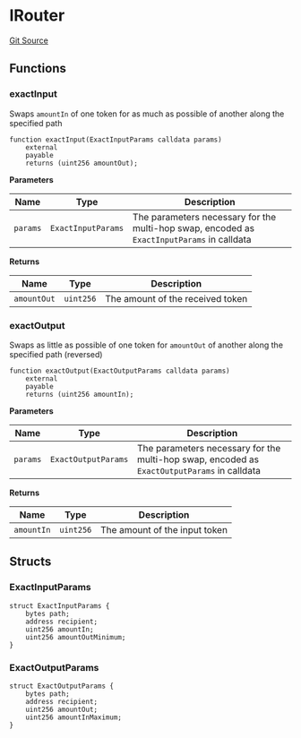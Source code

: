 # IRouter
[Git Source](https://github.com/moss-eth/zap/blob/837dea0ecd01a90cfb6c452fb41dfd93b5be22d4/src/interfaces/IUniswap.sol)


## Functions
### exactInput

Swaps `amountIn` of one token for as much as possible of another
along the specified path


```solidity
function exactInput(ExactInputParams calldata params)
    external
    payable
    returns (uint256 amountOut);
```
**Parameters**

|Name|Type|Description|
|----|----|-----------|
|`params`|`ExactInputParams`|The parameters necessary for the multi-hop swap, encoded as `ExactInputParams` in calldata|

**Returns**

|Name|Type|Description|
|----|----|-----------|
|`amountOut`|`uint256`|The amount of the received token|


### exactOutput

Swaps as little as possible of one token for `amountOut` of
another along the specified path (reversed)


```solidity
function exactOutput(ExactOutputParams calldata params)
    external
    payable
    returns (uint256 amountIn);
```
**Parameters**

|Name|Type|Description|
|----|----|-----------|
|`params`|`ExactOutputParams`|The parameters necessary for the multi-hop swap, encoded as `ExactOutputParams` in calldata|

**Returns**

|Name|Type|Description|
|----|----|-----------|
|`amountIn`|`uint256`|The amount of the input token|


## Structs
### ExactInputParams

```solidity
struct ExactInputParams {
    bytes path;
    address recipient;
    uint256 amountIn;
    uint256 amountOutMinimum;
}
```

### ExactOutputParams

```solidity
struct ExactOutputParams {
    bytes path;
    address recipient;
    uint256 amountOut;
    uint256 amountInMaximum;
}
```

